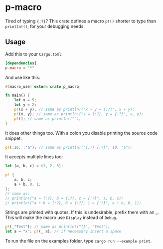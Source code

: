 # p-macro

Tired of typing `{:?}`? This crate defines a macro `p!()` shorter to
type than `println!()`, for your debugging needs.

## Usage

Add this to your `Cargo.toml`:

```toml
[dependencies]
p-macro = "*"
```

And use like this:

```rust
#[macro_use] extern crate p_macro;

fn main() {
	let x = 5;
	let y = 2;
    p!(x + y); // same as println!("x + y = {:?}", x + y);
	p!(x, y); // same as println!("x = {:?}, y = {:?}", x, y);
	p!(); // same as println!("");
}
```

It does other things too. With a colon you disable printing the source
code snippet:

```rust
p!(:10, :"a"); // same as println!("{:?} {:?}", 10, "a");
```

It accepts multiple lines too:

```rust
let (a, b, c) = (1, 2, 3);

p! {
    a, b, c;
    a + b, 0, 1;
};
// same as:
// println!("a = {:?}, b = {:?}, c = {:?}", a, b, c);
// println!("a + b = {:?}, 0 = {:?}, 1 = {:?}", a + b, 0, 1);
```

Strings are printed with quotes. If this is undesirable, prefix them
with an _. This will make the macro use `Display` instead of `Debug`.

```rust
p!(_"Test"); // same as println!("{}", "Test");
let a = "x"; p!(_ a); // if necessary insert a space
```

To run the file on the examples folder, type `cargo run --example
print`.
